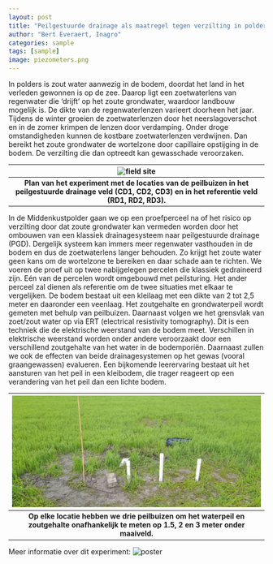 ```yaml
---
layout: post
title: "Peilgestuurde drainage als maatregel tegen verzilting in poldercontext"
author: "Bert Everaert, Inagro"
categories: sample
tags: [sample]
image: piezometers.png
---
```


In polders is zout water aanwezig in de bodem, doordat het land in het verleden gewonnen is op de zee. 
Daarop ligt een zoetwaterlens van regenwater die ‘drijft’ op het zoute grondwater, waardoor landbouw mogelijk is. 
De dikte van de regenwaterlenzen varieert doorheen het jaar. Tijdens de winter groeien de zoetwaterlenzen door het 
neerslagoverschot en in de zomer krimpen de lenzen door verdamping. Onder droge omstandigheden kunnen de kostbare 
zoetwaterlenzen verdwijnen. Dan bereikt het zoute grondwater de wortelzone door capillaire opstijging in de bodem. 
De verzilting die dan optreedt kan gewasschade veroorzaken. 

|![field site](./assets/img/field_site.png)|
|:--:|
|<b>Plan van het experiment met de locaties van de peilbuizen in het peilgestuurde drainage veld (CD1, CD2, CD3) en in het referentie veld (RD1, RD2, RD3).</b>|

In de Middenkustpolder gaan we op een proefperceel na of het risico op verzilting door dat zoute grondwater kan vermeden 
worden door het ombouwen van een klassiek drainagesysteem naar peilgestuurde drainage (PGD). Dergelijk systeem kan immers 
meer regenwater vasthouden in de bodem en dus de zoetwaterlens langer behouden. Zo krijgt het zoute water geen kans om de 
wortelzone te bereiken en daar schade aan te richten. We voeren de proef uit op twee nabijgelegen percelen die klassiek 
gedraineerd zijn. Eén van de percelen wordt omgebouwd met peilsturing. Het ander perceel zal dienen als referentie om de 
twee situaties met elkaar te vergelijken. De bodem bestaat uit een kleilaag met een dikte van 2 tot 2,5 meter en daaronder 
een veenlaag. Het zoutgehalte en grondwaterpeil wordt gemeten met behulp van peilbuizen. Daarnaast volgen we het  grensvlak 
van zoet/zout water op via ERT (electrical resistivity tomography). Dit is een techniek die de elektrische weerstand van de 
bodem meet. Verschillen in elektrische weerstand worden onder andere veroorzaakt door een verschillend zoutgehalte van het 
water in de bodemporiën. Daarnaast zullen we ook de effecten van beide drainagesystemen op het gewas (vooral graangewassen)
evalueren. Een bijkomende leerervaring bestaat uit het aansturen van het peil in een kleibodem, die trager reageert op een 
verandering van het peil dan een lichte bodem. 

|![three piezometers](./assets/img/piezometers.png)|
|:--:|
|<b>Op elke locatie hebben we drie peilbuizen om het waterpeil en zoutgehalte onafhankelijk te meten op 1.5, 2 en 3 meter onder maaiveld.</b>|


Meer informatie over dit experiment: ![poster](./assets/img/posterWP3.png)
